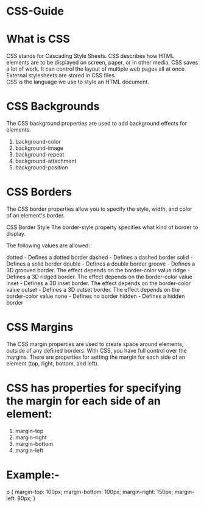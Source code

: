 # CSS-Guide

# What is CSS
CSS stands for Cascading Style Sheets.
CSS describes how HTML elements are to be displayed on screen, paper, or in other media.
CSS saves a lot of work. It can control the layout of multiple web pages all at once.
External stylesheets are stored in CSS files.<br>
CSS is the language we use to style an HTML document.

# CSS Backgrounds 
The CSS background properties are used to add background effects for elements.
1. background-color
2. background-image
3. background-repeat
4. background-attachment
5. background-position

# CSS Borders
The CSS border properties allow you to specify the style, width, and color of an element's border.

CSS Border Style
The border-style property specifies what kind of border to display.

The following values are allowed:

dotted - Defines a dotted border
dashed - Defines a dashed border
solid - Defines a solid border
double - Defines a double border
groove - Defines a 3D grooved border. The effect depends on the border-color value
ridge - Defines a 3D ridged border. The effect depends on the border-color value
inset - Defines a 3D inset border. The effect depends on the border-color value
outset - Defines a 3D outset border. The effect depends on the border-color value
none - Defines no border
hidden - Defines a hidden border

# CSS Margins
The CSS margin properties are used to create space around elements, outside of any defined borders.
With CSS, you have full control over the margins. There are properties for setting the margin for each side of an element (top, right, bottom, and left).
# CSS has properties for specifying the margin for each side of an element:
1. margin-top
2. margin-right
3. margin-bottom
4. margin-left

# Example:-
p {
  margin-top: 100px;
  margin-bottom: 100px;
  margin-right: 150px;
  margin-left: 80px;
}
